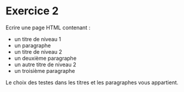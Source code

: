 <h1>Exercice 2</h1>

<p>Ecrire une page HTML contenant :</p>
<ul>

   <li> un titre de niveau 1</li>
   <li> un paragraphe</li>
   <li> un titre de niveau 2</li>
   <li> un deuxième paragraphe</li>
   <li> un autre titre de niveau 2</li>
   <li> un troisième paragraphe</li>
</ul>
<p>Le choix des testes dans les titres et les paragraphes vous appartient.</p>
